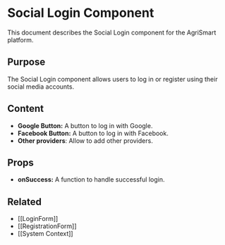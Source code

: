 # Social Login Component

This document describes the Social Login component for the AgriSmart platform.

## Purpose

The Social Login component allows users to log in or register using their social media accounts.

## Content

*   **Google Button:** A button to log in with Google.
*   **Facebook Button:** A button to log in with Facebook.
* **Other providers**: Allow to add other providers.

## Props

*   **onSuccess:** A function to handle successful login.

## Related

* [[LoginForm]]
* [[RegistrationForm]]
* [[System Context]]

